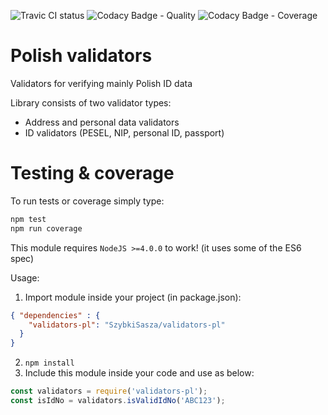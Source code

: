 ![Travic CI status][travis-image]
![Codacy Badge - Quality][codacy-quality]
![Codacy Badge - Coverage][codacy-coverage]


# Polish validators
Validators for verifying mainly Polish ID data

Library consists of two validator types:
*  Address and personal data validators
*  ID validators (PESEL, NIP, personal ID, passport)

# Testing & coverage

To run tests or coverage simply type:

```bash
npm test
npm run coverage
```

This module requires `NodeJS >=4.0.0` to work! (it uses some of the ES6 spec)

Usage:
  1. Import module inside your project (in package.json):

  ```json
  { "dependencies" : {
      "validators-pl": "SzybkiSasza/validators-pl"
    }
  }  
  ```
  
  2. `npm install`
  3. Include this module inside your code and use as below:

  ```javascript
  const validators = require('validators-pl');
  const isIdNo = validators.isValidIdNo('ABC123');
  ```

[travis-image]: https://travis-ci.org/SzybkiSasza/validators-pl.svg?branch=master
[codacy-quality]: https://api.codacy.com/project/badge/Grade/8a97aec25ae949f5adbe5d1b9d6b00ad
[codacy-coverage]: https://api.codacy.com/project/badge/Coverage/8a97aec25ae949f5adbe5d1b9d6b00ad
